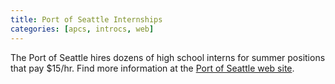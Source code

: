 ```yaml
---
title: Port of Seattle Internships
categories: [apcs, introcs, web]
---
```

The Port of Seattle hires dozens of high school interns for summer positions that pay $15/hr. Find more information at the
[Port of Seattle web site](https://www.portseattle.org/Jobs/Students-and-Veterans/Pages/Internships.aspx).
